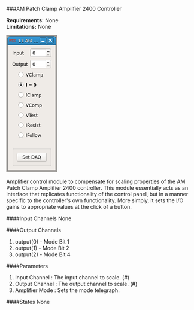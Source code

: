 ###AM Patch Clamp Amplifier 2400 Controller

**Requirements:** None  
**Limitations:** None  

![Module GUI](am-amp2400.png)

<!--start-->
Amplifier control module to compensate for scaling properties of the AM Patch Clamp Amplifier 2400 controller. This module essentially acts as an interface that replicates functionality of the control panel, but in a manner specific to the controller's own functionality. More simply, it sets the I/O gains to appropriate values at the click of a button.  
<!--end-->

####Input Channels
None

####Output Channels  
1. output(0) - Mode Bit 1
2. output(1) - Mode Bit 2
3. output(2) - Mode Bit 4

####Parameters
1. Input Channel : The input channel to scale. (#)
2. Output Channel : The output channel to scale. (#)
3. Amplifier Mode : Sets the mode telegraph. 

####States
None

